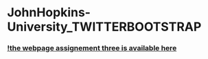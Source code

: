 # JohnHopkins-University_TWITTERBOOTSTRAP
### [!the webpage assignement three is available here ](https://datascientist88.github.io/JohnHopkins-University_TWITTERBOOTSTRAP/)
